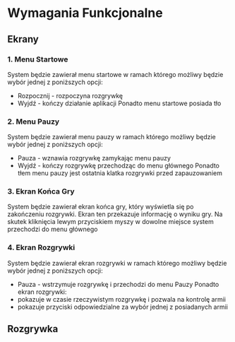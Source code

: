 # Wymagania Funkcjonalne
## Ekrany
### 1. Menu Startowe
  System będzie zawierał menu startowe w ramach którego możliwy będzie wybór jednej z poniższych opcji:
  * Rozpocznij - rozpoczyna rozgrywkę
  * Wyjdź - kończy działanie aplikacji
  Ponadto menu startowe posiada tło
### 2. Menu Pauzy
  System będzie zawierał menu pauzy w ramach którego możliwy będzie wybór jednej z poniższych opcji:
  * Pauza - wznawia rozgrywkę zamykając menu pauzy
  * Wyjdź - kończy rozgrywkę przechodząc do menu głównego
  Ponadto tłem menu pauzy jest ostatnia klatka rozgrywki przed zapauzowaniem
### 3. Ekran Końca Gry
  System będzie zawierał ekran końca gry, który wyświetla się po zakończeniu rozgrywki.
  Ekran ten przekazuje informację o wyniku gry.
  Na skutek kliknięcia lewym przyciskiem myszy w dowolne miejsce system przechodzi do menu głównego
### 4. Ekran Rozgrywki
  System będzie zawierał ekran rozgrywki w ramach którego możliwy będzie wybór jednej z poniższych opcji:
  * Pauza - wstrzymuje rozgrywkę i przechodzi do menu Pauzy
  Ponadto ekran rozgrywki:
  * pokazuje w czasie rzeczywistym rozgrywkę i pozwala na kontrolę armii
  * pokazuje przyciski odpowiedzialne za wybór jednej z posiadanych armii
## Rozgrywka
    
